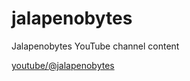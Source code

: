 # jalapenobytes

Jalapenobytes YouTube channel content

[youtube/@jalapenobytes](https://www.youtube.com/@jalapenobytes)
